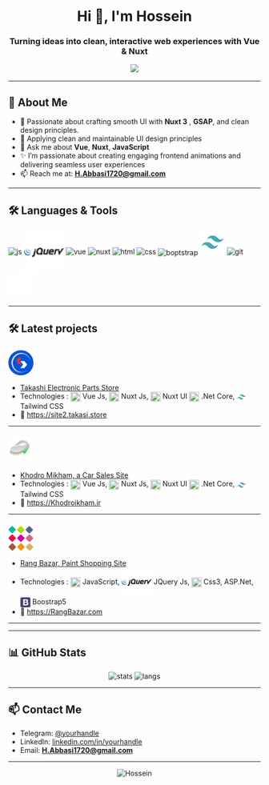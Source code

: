 <h1 align="center">
  Hi 👋, I'm Hossein 
</h1>
<h3 align="center">
  Turning ideas into clean, interactive web experiences with Vue & Nuxt
</h3>

 <p align="center">
    <img src="https://readme-typing-svg.herokuapp.com?font=Fira+Code&size=16&duration=3500&pause=1500&color=00F5A0&center=true&width=435&lines=Crafting+modern,+interactive+web+experiences;Turning+ideas+into+beautiful,+functional+code;Creating+Perfect+Experiences;Always+learning+new+things..." />
</p>

  
---

## 💫 About Me

- 🧠 Passionate about crafting smooth UI with **Nuxt 3** , **GSAP**, and clean design principles.
- 🧳 Applying clean and maintainable UI design principles
- 💬 Ask me about **Vue**, **Nuxt**, **JavaScript**
- ✨ I’m passionate about creating engaging frontend animations and delivering seamless user experiences
- 📫 Reach me at: **H.Abbasi1720@gmail.com**
<!-- - 🌐 Website: [your-website.com](https://your-website.com) (if any)
-->
---

## 🛠️ Languages & Tools

<p align="left">
  <img title="Javascript" src="https://cdn.jsdelivr.net/gh/devicons/devicon/icons/javascript/javascript-original.svg" height="50" alt="js" />
  <img src="/assets/jq.svg" height="80" style="vertical-align:middle;" alt="Jq"/> 
  <img title="Vue.js" src="https://cdn.jsdelivr.net/gh/devicons/devicon/icons/vuejs/vuejs-original.svg" height="50" alt="vue" />
  <img title="Nuxt.js" src="https://cdn.jsdelivr.net/gh/devicons/devicon/icons/nuxtjs/nuxtjs-original.svg" height="50" alt="nuxt" />
  <img title="Html" src="https://cdn.jsdelivr.net/gh/devicons/devicon/icons/html5/html5-original.svg" height="50" alt="html" />
  <img title="Css3" src="https://cdn.jsdelivr.net/gh/devicons/devicon/icons/css3/css3-original.svg" height="50" alt="css" />
  <img src="https://cdn.jsdelivr.net/npm/bootstrap-icons@1.10.5/icons/bootstrap.svg"  height="50" style="vertical-align:middle;" alt="boptstrap"/> 
  
  <!-- 
  tailwind css
-->

  <img title="tailwindCss" src="/assets/tailwind.svg" height="50" alt="git" />
  <img title="Git" src="https://cdn.jsdelivr.net/gh/devicons/devicon/icons/git/git-original.svg" height="50" alt="git" />
  <img title="GitHub" src="/assets/github.svg" height="50" alt="github" />
</p>

-------

## 🛠️ Latest projects

### <img src="/assets/takasi.png" alt=" Takashi Logo " width="50" height="50" style="vertical-align:middle;"/>  
- [ Takashi Electronic Parts Store ](https://site2.takasi.store)  
- Technologies : <img src="https://cdn.jsdelivr.net/gh/devicons/devicon/icons/vuejs/vuejs-original.svg" width="20" height="20" style="vertical-align:middle;"/> Vue Js, <img src="https://cdn.jsdelivr.net/gh/devicons/devicon/icons/nuxtjs/nuxtjs-original.svg" width="20" height="20" style="vertical-align:middle;"/> Nuxt Js, <img src="https://cdn.jsdelivr.net/gh/devicons/devicon/icons/nuxtjs/nuxtjs-original.svg" width="20" height="20" style="vertical-align:middle;"/> Nuxt UI <img src="https://cdn.jsdelivr.net/gh/devicons/devicon/icons/dot-net/dot-net-original.svg" width="20" height="20" style="vertical-align:middle;"/> .Net Core, <img src="/assets/tailwind.svg" width="20" height="20" style="vertical-align:middle;"/> Tailwind CSS   
- 🔗 [ https://site2.takasi.store ](https://site2.takasi.store)

---
 ### <img src="/assets/khodromikham.png" alt=" Khodro Mikham Logo " width="50" height="50" style="vertical-align:middle;"/>  
- [ Khodro Mikham, a Car Sales Site ](https://khodromikham.ir)  
- Technologies : <img src="https://cdn.jsdelivr.net/gh/devicons/devicon/icons/vuejs/vuejs-original.svg" width="20" height="20" style="vertical-align:middle;"/> Vue Js, <img src="https://cdn.jsdelivr.net/gh/devicons/devicon/icons/nuxtjs/nuxtjs-original.svg" width="20" height="20" style="vertical-align:middle;"/> Nuxt Js, <img src="https://cdn.jsdelivr.net/gh/devicons/devicon/icons/nuxtjs/nuxtjs-original.svg" width="20" height="20" style="vertical-align:middle;"/> Nuxt UI <img src="https://cdn.jsdelivr.net/gh/devicons/devicon/icons/dot-net/dot-net-original.svg" width="20" height="20" style="vertical-align:middle;"/> .Net Core, <img src="/assets/tailwind.svg" width="20" height="20" style="vertical-align:middle;"/> Tailwind CSS   
- 🔗 [ https://Khodroikham.ir ](https://khodromikham.ir)

---
 ### <img src="/assets/rangbazar.png" alt=" Rang Bazar Logo " width="50" height="50" style="vertical-align:middle;"/>  
- [ Rang Bazar, Paint Shopping Site ](https://rangbazar.com)  
- Technologies : <img src="https://cdn.jsdelivr.net/gh/devicons/devicon/icons/javascript/javascript-original.svg" width="20" height="20" style="vertical-align:middle;"/> JavaScript, <img src="/assets/jq.svg"  style="vertical-align:middle;"/> JQuery Js, <img src="https://cdn.jsdelivr.net/gh/devicons/devicon/icons/css3/css3-original.svg" width="20" height="20" style="vertical-align:middle;"/> Css3, ASP.Net, <img src="/assets/bootstrap.svg" width="20" height="20" style="vertical-align:middle;"/> Boostrap5  
- 🔗 [ https://RangBazar.com ](https://rangbazar.com)

---



---

## 📊 GitHub Stats

<p align="center">
  <img src="https://github-readme-stats.vercel.app/api?username=shima0811&show_icons=true&theme=tokyonight" alt="stats" />
  <img src="https://github-readme-stats.vercel.app/api/top-langs/?username=shima0811&layout=compact&theme=tokyonight" alt="langs" />
</p>

---

## 📫 Contact Me

- Telegram: [@yourhandle](https://t.me/Hossein1720)
- LinkedIn: [linkedin.com/in/yourhandle](https://linkedin.com/in/Hossein1720)
- Email: **H.Abbasi1720@gmail.com**

---

<p align="center">
  <img src="https://komarev.com/ghpvc/?username=shima0811&label=Profile+views&color=0e75b6&style=flat" alt="Hossein" />
</p>
